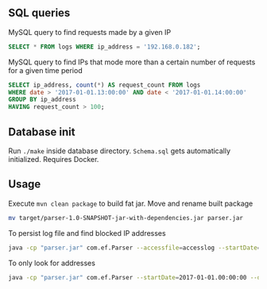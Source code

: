 ## SQL queries

MySQL query to find requests made by a given IP
```SQL
SELECT * FROM logs WHERE ip_address = '192.168.0.182';
```

MySQL query to find IPs that mode more than a certain number of requests for a given time period
```SQL
SELECT ip_address, count(*) AS request_count FROM logs
WHERE date > '2017-01-01.13:00:00' AND date < '2017-01-01.14:00:00'
GROUP BY ip_address
HAVING request_count > 100;
```

## Database init

Run `./make` inside database directory. `Schema.sql` gets automatically initialized. Requires Docker. 


## Usage

Execute `mvn clean package` to build fat jar.
Move and rename built package
```bash
mv target/parser-1.0-SNAPSHOT-jar-with-dependencies.jar parser.jar
```

To persist log file and find blocked IP addresses
```bash
java -cp "parser.jar" com.ef.Parser --accessfile=accesslog --startDate=2017-01-01.00:00:00 --duration=daily --threshold=500
```

To only look for addresses
```bash
java -cp "parser.jar" com.ef.Parser --startDate=2017-01-01.00:00:00 --duration=daily --threshold=500
```
